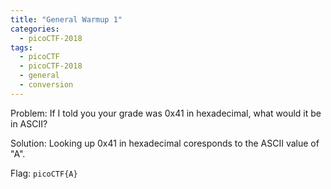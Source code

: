 ```yaml
---
title: "General Warmup 1"
categories:
  - picoCTF-2018
tags:
  - picoCTF
  - picoCTF-2018
  - general
  - conversion
---
```


Problem: If I told you your grade was 0x41 in hexadecimal, what would it be in ASCII?

Solution: Looking up 0x41 in hexadecimal coresponds to the ASCII value of "A".

Flag: ```picoCTF{A}```